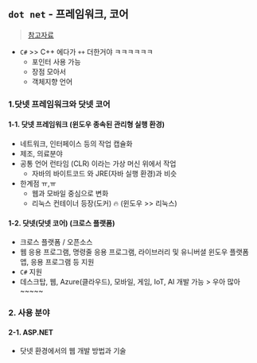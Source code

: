 ## `dot net` - 프레임워크, 코어
> [참고자료](https://www.youtube.com/watch?v=0Cja22CYJOE)

- `C#` >> C++ 에다가 `++` 더한거야 ㅋㅋㅋㅋㅋㅋ
  - 포인터 사용 가능
  - 장점 모아서
  - 객체지향 언어

### 1.닷넷 프레임워크와 닷넷 코어
#### 1-1. 닷넷 프레임워크 (윈도우 종속된 관리형 실행 환경)
- 네트워크, 인터페이스 등의 작업 캡슐화
- 제조, 의료분야
- 공통 언어 런타임 (CLR) 이라는 가상 머신 위에서 작업
  - 자바의 바이트코드 와 JRE(자바 실행 환경)과 비슷
- 한계점 ㅠ,ㅠ
  - 웹과 모바일 중심으로 변화
  - 리눅스 컨테이너 등장(도커) 🔥 (윈도우 >> 리눅스)
#### 1-2. 닷넷(닷넷 코어) (크로스 플랫폼)
- 크로스 플랫폼 / 오픈소스
- 웹 응용 프로그램, 명령줄 응용 프로그램, 라이브러리 및 유니버셜 윈도우 플랫폼 앱, 응용 프로그램 등 지원
- `C#` 지원
- 데스크탑, 웹, Azure(클라우드), 모바일, 게임, IoT, AI 개발 가능 > 우아 많아~~~~~
### 2. 사용 분야
#### 2-1. ASP.NET
- 닷넷 환경에서의 웹 개발 방법과 기술




